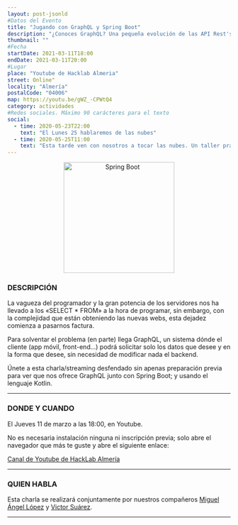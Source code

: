 ```yaml
---
layout: post-jsonld
#Datos del Evento
title: "Jugando con GraphQL y Spring Boot"
description: "¿Conoces GraphQL? Una pequeña evolución de las API Rest's"
thumbnail: ""
#Fecha
startDate: 2021-03-11T18:00
endDate: 2021-03-11T20:00
#Lugar
place: "Youtube de Hacklab Almeria"
street: Online"
locality: "Almería"
postalCode: "04006"
map: https://youtu.be/gWZ_-CPWtQ4
category: actividades
#Redes sociales. Máximo 90 carácteres para el texto
social:
  - time: 2020-05-23T22:00
    text: "El Lunes 25 hablaremos de las nubes"
  - time: 2020-05-25T11:00
    text: "Esta tarde ven con nosotros a tocar las nubes. Un taller práctico"
---
```


<p align="center">
  <img
    src="{{site.url}}/recursos/spring-boot.png"
    alt="Spring Boot" width="250px"/>
</p>

### DESCRIPCIÓN

La vagueza del programador y la gran potencia de los servidores nos ha llevado a los «SELECT * FROM» a la hora de programar,
sin embargo, con la complejidad que están obteniendo las nuevas webs, esta dejadez comienza a pasarnos factura.

Para solventar el problema (en parte) llega GraphQL, un sistema dónde el cliente (app móvil, front-end...) podrá solicitar
solo los datos que desee y en la forma que desee, sin necesidad de modificar nada el backend.

Únete a esta charla/streaming desfendado sin apenas preparación previa para ver que nos ofrece GraphQL junto con Spring Boot; y usando el lenguaje Kotlin.

---

### DONDE Y CUANDO

El Jueves 11 de marzo a las 18:00, en Youtube.

No es necesaria instalación ninguna ni inscripción previa; solo abre el navegador que más te guste y abre el siguiente enlace:

[Canal de Youtube de HackLab Almería](https://youtu.be/gWZ_-CPWtQ4)

---

### QUIEN HABLA

Esta charla se realizará conjuntamente por nuestros compañeros [Miguel Ángel López](https://twitter.com/MiguelAngel_LV) y [Victor Suárez](https://twitter.com/zerasul).

---
